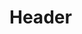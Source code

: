 <!-- TITLE: Explosive Wooden Barrel -->
<!-- SUBTITLE: Places a barrel trap that will detonate, causing anything near it to take massive damage. -->

# Header